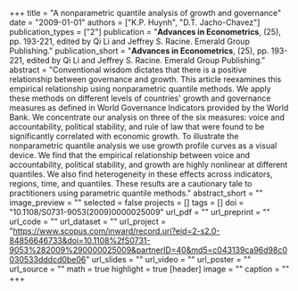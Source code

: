 +++
title = "A nonparametric quantile analysis of growth and governance"
date = "2009-01-01"
authors = ["K.P. Huynh", "D.T. Jacho-Chavez"]
publication_types = ["2"]
publication = "**Advances in Econometrics**, (25), pp. 193-221, edited by Qi Li and Jeffrey S. Racine. Emerald Group Publishing."
publication_short = "**Advances in Econometrics**, (25), pp. 193-221, edited by Qi Li and Jeffrey S. Racine. Emerald Group Publishing."
abstract = "Conventional wisdom dictates that there is a positive relationship between governance and growth. This article reexamines this empirical relationship using nonparametric quantile methods. We apply these methods on different levels of countries' growth and governance measures as defined in World Governance Indicators provided by the World Bank. We concentrate our analysis on three of the six measures: voice and accountability, political stability, and rule of law that were found to be significantly correlated with economic growth. To illustrate the nonparametric quantile analysis we use growth profile curves as a visual device. We find that the empirical relationship between voice and accountability, political stability, and growth are highly nonlinear at different quantiles. We also find heterogeneity in these effects across indicators, regions, time, and quantiles. These results are a cautionary tale to practitioners using parametric quantile methods."
abstract_short = ""
image_preview = ""
selected = false
projects = []
tags = []
doi = "10.1108/S0731-9053(2009)0000025009"
url_pdf = ""
url_preprint = ""
url_code = ""
url_dataset = ""
url_project = "https://www.scopus.com/inward/record.uri?eid=2-s2.0-84856646733&doi=10.1108%2fS0731-9053%282009%290000025009&partnerID=40&md5=c043139ca96d98c0030533dddcd0be06"
url_slides = ""
url_video = ""
url_poster = ""
url_source = ""
math = true
highlight = true
[header]
image = ""
caption = ""
+++
